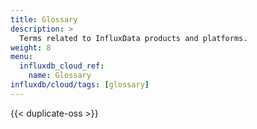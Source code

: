 ```yaml
---
title: Glossary
description: >
  Terms related to InfluxData products and platforms.
weight: 8
menu:
  influxdb_cloud_ref:
    name: Glossary
influxdb/cloud/tags: [glossary]
---
```


{{< duplicate-oss >}}
